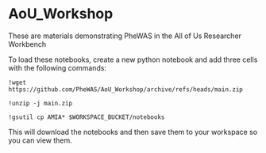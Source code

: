 # AoU_Workshop
These are materials demonstrating PheWAS in the All of Us Researcher Workbench

To load these notebooks, create a new python notebook and add three cells with the following commands:

`!wget https://github.com/PheWAS/AoU_Workshop/archive/refs/heads/main.zip`

`!unzip -j main.zip `

`!gsutil cp AMIA* $WORKSPACE_BUCKET/notebooks`

This will download the notebooks and then save them to your workspace so you can view them.

